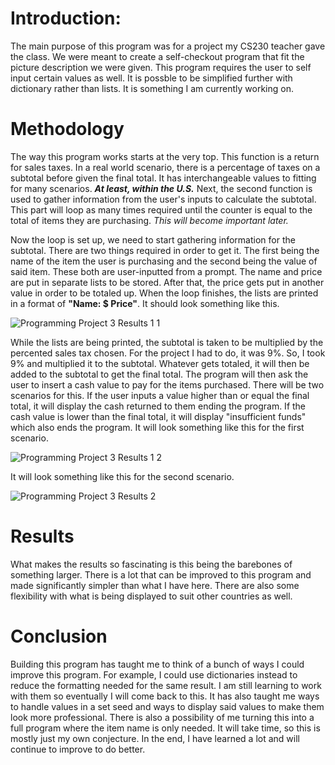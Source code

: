 # Introduction:
The main purpose of this program was for a project my CS230 teacher gave the class. We were meant to create a self-checkout program that fit the picture description we were given. This program requires the user to self input certain values as well. It is possble to be simplified further with dictionary rather than lists. It is something I am currently working on. 

# Methodology
The way this program works starts at the very top. This function is a return for sales taxes. In a real world scenario, there is a percentage of taxes on a subtotal before given the final total. It has interchangeable values to fitting for many scenarios. ***At least, within the U.S.***
Next, the second function is used to gather information from the user's inputs to calculate the subtotal. This part will loop as many times required until the counter is equal to the total of items they are purchasing. _This will become important later._

Now the loop is set up, we need to start gathering information for the subtotal. There are two things required in order to get it. The first being the name of the item the user is purchasing and the second being the value of said item. These both are user-inputted from a prompt. The name and price are put in separate lists to be stored. After that, the price gets put in another value in order to be totaled up. When the loop finishes, the lists are printed in a format of **"Name: $ Price"**. It should look something like this.


![Programming Project 3 Results 1 1](https://github.com/trezzytorrinz/Self-Checkout/assets/146397231/bbdd1851-2d2c-4711-b951-6a3b3eb00a17)



While the lists are being printed, the subtotal is taken to be multiplied by the percented sales tax chosen. For the project I had to do, it was 9%. So, I took 9% and multiplied it to the subtotal. Whatever gets totaled, it will then be added to the subtotal to get the final total. The program will then ask the user to insert a cash value to pay for the items purchased. There will be two scenarios for this. If the user inputs a value higher than or equal the final total, it will display the cash returned to them ending the program. If the cash value is lower than the final total, it will display "insufficient funds" which also ends the program. It will look something like this for the first scenario.

![Programming Project 3 Results 1 2](https://github.com/trezzytorrinz/Self-Checkout/assets/146397231/23f243dc-4627-4bbd-bece-bdd7104466ec)


It will look something like this for the second scenario.


![Programming Project 3 Results 2](https://github.com/trezzytorrinz/Self-Checkout/assets/146397231/455d0a14-aa3f-4413-8f30-2e25c8b68fac)






# Results

What makes the results so fascinating is this being the barebones of something larger. There is a lot that can be improved to this program and made significantly simpler than what I have here. There are also some flexibility with what is being displayed to suit other countries as well.


# Conclusion
Building this program has taught me to think of a bunch of ways I could improve this program. For example, I could use dictionaries instead to reduce the formatting needed for the same result. I am still learning to work with them so eventually I will come back to this. It has also taught me ways to handle values in a set seed and ways to display said values to make them look more professional. There is also a possibility of me turning this into a full program where the item name is only needed. It will take time, so this is mostly just my own conjecture. In the end, I have learned a lot and will continue to improve to do better.
